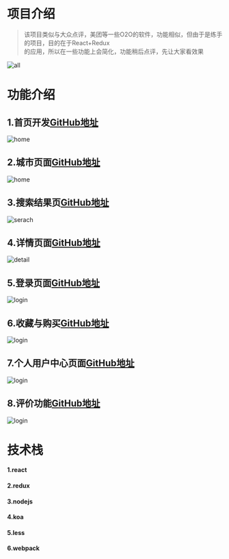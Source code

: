 # 项目介绍
> 该项目类似与大众点评，美团等一些O2O的软件，功能相似，但由于是练手的项目，目的在于React+Redux  
的应用，所以在一些功能上会简化，功能稍后点评，先让大家看效果

![all](https://github.com/ShangMXiao/react-dzdp/blob/master/SreenShops/all.gif)

# 功能介绍
## 1.首页开发[GitHub地址](https://github.com/ShangMXiao/react-dzdp/tree/master/app/containers/Home)
![home](https://github.com/ShangMXiao/react-dzdp/blob/master/SreenShops/home.bmp)
## 2.城市页面[GitHub地址](https://github.com/ShangMXiao/react-dzdp/tree/master/app/containers/City)
![home](https://github.com/ShangMXiao/react-dzdp/blob/master/SreenShops/city.bmp)
## 3.搜索结果页[GitHub地址](https://github.com/ShangMXiao/react-dzdp/tree/master/app/containers/Serach)
![serach](https://github.com/ShangMXiao/react-dzdp/blob/master/SreenShops/Serach.bmp)
## 4.详情页面[GitHub地址](https://github.com/ShangMXiao/react-dzdp/tree/master/app/containers/Detail)
![detail](https://github.com/ShangMXiao/react-dzdp/blob/master/SreenShops/detail.bmp)
## 5.登录页面[GitHub地址](https://github.com/ShangMXiao/react-dzdp/tree/master/app/containers/Login)
![login](https://github.com/ShangMXiao/react-dzdp/blob/master/SreenShops/login.bmp)
## 6.收藏与购买[GitHub地址](https://github.com/ShangMXiao/react-dzdp/tree/master/app/containers/storeAndBuy)
![login](https://github.com/ShangMXiao/react-dzdp/blob/master/SreenShops/storeAndBuy.bmp)
## 7.个人用户中心页面[GitHub地址](https://github.com/ShangMXiao/react-dzdp/tree/master/app/containers/User)
![login](https://github.com/ShangMXiao/react-dzdp/blob/master/SreenShops/user.bmp)
## 8.评价功能[GitHub地址](https://github.com/ShangMXiao/react-dzdp/tree/master/app/containers/Comment)
![login](https://github.com/ShangMXiao/react-dzdp/blob/master/SreenShops/comment.bmp)
# 技术栈
#### 1.react
#### 2.redux
#### 3.nodejs
#### 4.koa
#### 5.less
#### 6.webpack
